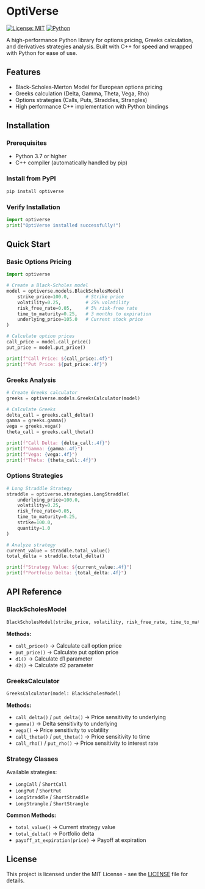 # OptiVerse

[![License: MIT](https://img.shields.io/badge/License-MIT-yellow.svg)](https://opensource.org/licenses/MIT)
[![Python](https://img.shields.io/badge/python-3.7+-blue.svg)](https://www.python.org/downloads/)

A high-performance Python library for options pricing, Greeks calculation, and derivatives strategies analysis. Built with C++ for speed and wrapped with Python for ease of use.

## Features

- Black-Scholes-Merton Model for European options pricing
- Greeks calculation (Delta, Gamma, Theta, Vega, Rho)
- Options strategies (Calls, Puts, Straddles, Strangles)
- High performance C++ implementation with Python bindings

## Installation

### Prerequisites
- Python 3.7 or higher
- C++ compiler (automatically handled by pip)

### Install from PyPI
```bash
pip install optiverse
```

### Verify Installation
```python
import optiverse
print("OptiVerse installed successfully!")
```

## Quick Start

### Basic Options Pricing
```python
import optiverse

# Create a Black-Scholes model
model = optiverse.models.BlackScholesModel(
    strike_price=100.0,      # Strike price
    volatility=0.25,         # 25% volatility
    risk_free_rate=0.05,     # 5% risk-free rate
    time_to_maturity=0.25,   # 3 months to expiration
    underlying_price=105.0   # Current stock price
)

# Calculate option prices
call_price = model.call_price()
put_price = model.put_price()

print(f"Call Price: ${call_price:.4f}")
print(f"Put Price: ${put_price:.4f}")
```

### Greeks Analysis
```python
# Create Greeks calculator
greeks = optiverse.models.GreeksCalculator(model)

# Calculate Greeks
delta_call = greeks.call_delta()
gamma = greeks.gamma()
vega = greeks.vega()
theta_call = greeks.call_theta()

print(f"Call Delta: {delta_call:.4f}")
print(f"Gamma: {gamma:.4f}")
print(f"Vega: {vega:.4f}")
print(f"Theta: {theta_call:.4f}")
```

### Options Strategies
```python
# Long Straddle Strategy
straddle = optiverse.strategies.LongStraddle(
    underlying_price=100.0,
    volatility=0.25,
    risk_free_rate=0.05,
    time_to_maturity=0.25,
    strike=100.0,
    quantity=1.0
)

# Analyze strategy
current_value = straddle.total_value()
total_delta = straddle.total_delta()

print(f"Strategy Value: ${current_value:.4f}")
print(f"Portfolio Delta: {total_delta:.4f}")
```

## API Reference

### BlackScholesModel
```python
BlackScholesModel(strike_price, volatility, risk_free_rate, time_to_maturity, underlying_price)
```

**Methods:**
- `call_price()` → Calculate call option price
- `put_price()` → Calculate put option price
- `d1()` → Calculate d1 parameter
- `d2()` → Calculate d2 parameter

### GreeksCalculator
```python
GreeksCalculator(model: BlackScholesModel)
```

**Methods:**
- `call_delta()` / `put_delta()` → Price sensitivity to underlying
- `gamma()` → Delta sensitivity to underlying
- `vega()` → Price sensitivity to volatility
- `call_theta()` / `put_theta()` → Price sensitivity to time
- `call_rho()` / `put_rho()` → Price sensitivity to interest rate

### Strategy Classes
Available strategies:
- `LongCall` / `ShortCall`
- `LongPut` / `ShortPut`
- `LongStraddle` / `ShortStraddle`
- `LongStrangle` / `ShortStrangle`

**Common Methods:**
- `total_value()` → Current strategy value
- `total_delta()` → Portfolio delta
- `payoff_at_expiration(price)` → Payoff at expiration

## License

This project is licensed under the MIT License - see the [LICENSE](LICENSE) file for details.
